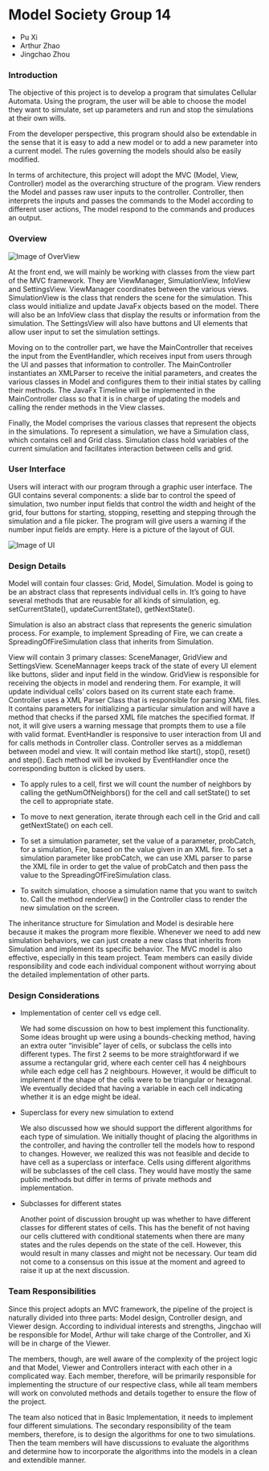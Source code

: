 Model Society Group 14
=====================

* Pu Xi
* Arthur Zhao
* Jingchao Zhou

### Introduction

The objective of this project is to develop a program that simulates Cellular Automata. Using the program, the user will be able to choose the model they want to simulate, set up parameters and run and stop the simulations at their own wills. 

From the developer perspective, this program should also be extendable in the sense that it is easy to add a new model or to add a new parameter into a current model. The rules governing the models should also be easily modified. 

In terms of architecture, this project will adopt the MVC (Model, View, Controller) model as the overarching structure of the program. View renders the Model and passes raw user inputs to the controller. Controller, then interprets the inputs and passes the commands to the Model according to different user actions, The model respond to the commands and produces an output.

### Overview

![Image of OverView](https://image.ibb.co/b6zbme/Screen_Shot_2018_09_17_at_2_21_18_AM.png)

At the front end, we will mainly be working with classes from the view part of the MVC framework. They are ViewManager, SimulationView, InfoView and SettingsView. 
ViewManager coordinates between the various views. SimulationView is the class that renders the scene for the simulation. This class would initialize and update JavaFx objects based on the model. There will also be an InfoView class that display the results or information from the simulation. The SettingsView will also have buttons and UI elements that allow user input to set the simulation settings. 

Moving on to the controller part, we have the MainController that receives the input from the EventHandler, which receives input from users through the UI and passes that information to controller. The MainController instantiates an XMLParser to receive the initial parameters, and creates the various classes in Model and configures them to their initial states by calling their methods. The JavaFx Timeline will be implemented in the MainController class so that it is in charge of updating the models and calling the render methods in the View classes.

Finally, the Model comprises the various classes that represent the objects in the simulations. To represent a simulation, we have a Simulation class, which contains cell and Grid class. Simulation class hold variables of the current simulation and facilitates interaction between cells and grid.

### User Interface

Users will interact with our program through a graphic user interface. The GUI contains several components: a slide bar to control the speed of simulation, two number input fields that control the width and height of the grid, four buttons for starting, stopping, resetting and stepping through the simulation and a file picker. The program will give users a warning if the number input fields are empty. 
Here is a picture of the layout of GUI.

![Image of UI](https://image.ibb.co/ijuTXK/unnamed.png)

### Design Details

Model will contain four classes: Grid, Model, Simulation. Model is going to be an abstract class that represents individual cells in. It’s going to have several methods that are reusable for all kinds of simulation, eg. setCurrentState(), updateCurrentState(), getNextState().

Simulation is also an abstract class that represents the generic simulation process. For example, to implement Spreading of Fire, we can create a SpreadingOfFireSimulation class that inherits from Simulation.

View will contain 3 primary classes: SceneManager, GridView and SettingsView. SceneMannager keeps track of the state of every UI element like buttons, slider and input field in the window. GridView is responsible for receiving the objects in model and rendering them. For example, it will update individual cells’ colors based on its current state each frame. Controller uses a XML Parser Class that is responsible for parsing XML files. It contains parameters for initializing a particular simulation and will have a method that checks if the parsed XML file matches the specified format. If not, it will give users a warning message that prompts them to use a file with valid format. EventHandler is responsive to user interaction from UI and for calls methods in Controller class. Controller serves as a middleman between model and view. It will contain method like start(), stop(), reset() and step(). Each method will be invoked by EventHandler once the corresponding button is clicked by users. 

* To apply rules to a cell, first we will count the number of neighbors by calling the getNumOfNeighbors() for the cell and call setState() to set the cell to appropriate state.

* To move to next generation, iterate through each cell in the Grid and call getNextState() on each cell.

* To set a simulation parameter, set the value of a parameter, probCatch, for a simulation, Fire, based on the value given in an XML fire. To set a simulation parameter like probCatch, we can use XML parser to parse the XML file in order to get the value of probCatch and then pass the value to the SpreadingOfFireSimulation class.

* To switch simulation, choose a simulation name that you want to switch to. Call the method renderView() in the Controller class to render the new simulation on the screen.

The inheritance structure for Simulation and Model is desirable here because it makes the program more flexible. Whenever we need to add new simulation behaviors, we can just create a new class that inherits from Simulation and implement its specific behavior. The MVC model is also effective, especially in this team project. Team members can easily divide responsibility and code each individual component without worrying about the detailed implementation of other parts.

### Design Considerations

* Implementation of center cell vs edge cell.

    We had some discussion on how to best implement this functionality. Some ideas brought up were using a bounds-checking method, having an extra outer “invisible” layer of cells, or subclass the cells into different types. The first 2 seems to be more straightforward if we assume a rectangular grid, where each center cell has 4 neighbours while each edge cell has 2 neighbours. However, it would be difficult to implement if the shape of the cells were to be triangular or hexagonal. We eventually decided that having a variable in each cell indicating whether it is an edge might be ideal.

* Superclass for every new simulation to extend

    We also discussed how we should support the different algorithms for each type of simulation. We initially thought of placing the algorithms in the controller, and having the controller tell the models how to respond to changes. However, we realized this was not feasible and decide to have cell as a superclass or interface. Cells using different algorithms will be subclasses of the cell class. They would have mostly the same public methods but differ in terms of private methods and implementation.

* Subclasses for different states

    Another point of discussion brought up was whether to have different classes for different states of cells. This has the benefit of not having our cells cluttered with conditional statements when there are many states and the rules depends on the state of the cell. However, this would result in many classes and might not be necessary. Our team did not come to a consensus on this issue at the moment and agreed to raise it up at the next discussion.
    
    
### Team Responsibilities

Since this project adopts an MVC framework, the pipeline of the project is naturally divided into three parts: Model design, Controller design, and Viewer design. According to individual interests and strengths, Jingchao will be responsible for Model, Arthur will take charge of the Controller, and Xi will be in charge of the Viewer.

The members, though, are well aware of the complexity of the project logic and that Model, Viewer and Controllers interact with each other in a complicated way. Each member, therefore, will be primarily responsible for implementing the structure of our respective class, while all team members will work on convoluted methods and details together to ensure the flow of the project.

The team also noticed that in Basic Implementation, it needs to implement four different simulations. The secondary responsibility of the team members, therefore, is to design the algorithms for one to two simulations. Then the team members will have discussions to evaluate the algorithms and determine how to incorporate the algorithms into the models in a clean and extendible manner.